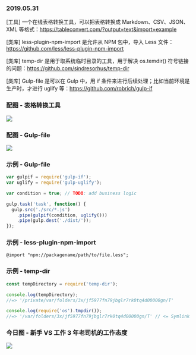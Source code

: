 ### 2019.05.31

[工具] 一个在线表格转换工具，可以把表格转换成 Markdown、CSV、JSON、XML 等格式：<https://tableconvert.com/?output=text&import=example>

[类库] less-plugin-npm-import 是允许从 NPM 包中，导入 Less 文件：<https://github.com/less/less-plugin-npm-import>

[类库] temp-dir 是用于取系统临时目录的工具，用于解决 os.temdir() 符号链接的问题：<https://github.com/sindresorhus/temp-dir>

[类库] Gulp-file 是可以在 Gulp 中，用 if 条件来进行后续处理；比如当前环境是生产时，才进行 uglify 等：<https://github.com/robrich/gulp-if>

### 配图 - 表格转换工具
![](http://qn.40zhe.com/6CC71798-CE7C-472B-B747-D1D8552EB08A.png)

### 配图 - Gulp-file
![](https://camo.githubusercontent.com/85deb8ed53ffdb91ef4278605041127e69adc7cb/68747470733a2f2f7261776769746875622e636f6d2f726f62726963682f67756c702d69662f6d61737465722f696d672f636f6e646974696f6e2e737667)

### 示例 - Gulp-file
```js
var gulpif = require('gulp-if');
var uglify = require('gulp-uglify');

var condition = true; // TODO: add business logic

gulp.task('task', function() {
  gulp.src('./src/*.js')
    .pipe(gulpif(condition, uglify()))
    .pipe(gulp.dest('./dist/'));
});
```

### 示例 - less-plugin-npm-import
```less
@import "npm://packagename/path/to/file.less";
```

### 示例 - temp-dir
```js
const tempDirectory = require('temp-dir');

console.log(tempDirectory);
//=> '/private/var/folders/3x/jf5977fn79jbglr7rk0tq4d00000gn/T'

console.log(require('os').tmpdir());
//=> '/var/folders/3x/jf5977fn79jbglr7rk0tq4d00000gn/T' // <= Symlink
```

### 今日图 - 新手 VS 工作 3 年老司机的工作态度
![](https://user-gold-cdn.xitu.io/2019/5/30/16b06e06a0c681af?imageView2/2/w/800/q/100)
